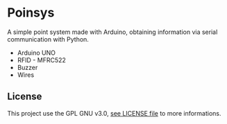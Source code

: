 # Poinsys

A simple point system made with Arduino, obtaining information via serial communication with Python.

- Arduino UNO
- RFID - MFRC522
- Buzzer
- Wires

## License 

This project use the GPL GNU v3.0, [see LICENSE file](https://github.com/jaedsonpys/poinsys/blob/master/LICENSE) to more informations.